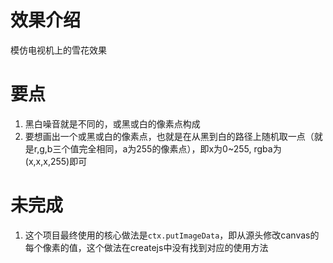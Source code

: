 # 效果介绍
模仿电视机上的雪花效果

# 要点
1. 黑白噪音就是不同的，或黑或白的像素点构成
2. 要想画出一个或黑或白的像素点，也就是在从黑到白的路径上随机取一点（就是r,g,b三个值完全相同，a为255的像素点），即x为0~255, rgba为(x,x,x,255)即可

# 未完成
1. 这个项目最终使用的核心做法是`ctx.putImageData`，即从源头修改canvas的每个像素的值，这个做法在createjs中没有找到对应的使用方法